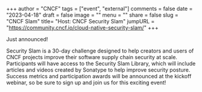 +++
author = "CNCF"
tags = ["event", "external"]
comments = false
date = "2023-04-18"
draft = false
image = ""
menu = ""
share = false
slug = "CNCF Slam"
title= "Host: CNCF Security Slam"
jumpURL = "https://community.cncf.io/cloud-native-security-slam/"
+++

Just announced! 

Security Slam is a 30-day challenge designed to help creators and users of CNCF projects improve their software supply chain security at scale. Participants will have access to the Security Slam Library, which will include articles and videos created by Sonatype to help improve security posture. Success metrics and participation awards will be announced at the kickoff webinar, so be sure to sign up and join us for this exciting event!